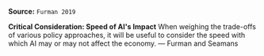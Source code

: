 **Source:** `Furman 2019`

**Critical Consideration: Speed of AI's Impact**
When weighing the trade-offs of various policy approaches, it will be useful to consider the speed with which AI may or may not affect the economy. — Furman and Seamans
